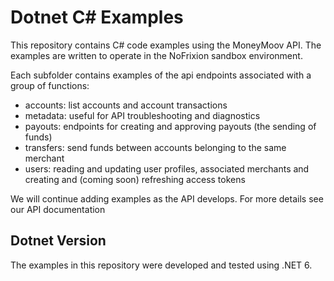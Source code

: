 # Dotnet C# Examples
This repository contains C# code examples using the MoneyMoov API. The examples are written to operate in the NoFrixion sandbox environment.

Each subfolder contains examples of the api endpoints associated with a group of functions:

- accounts: list accounts and account transactions
- metadata: useful for API troubleshooting and diagnostics
- payouts: endpoints for creating and approving payouts (the sending of funds)
- transfers: send funds between accounts belonging to the same merchant
- users: reading and updating user profiles, associated merchants and creating and (coming soon) refreshing access tokens

We will continue adding examples as the API develops. For more details see our API documentation

## Dotnet Version
The examples in this repository were developed and tested using .NET 6.
